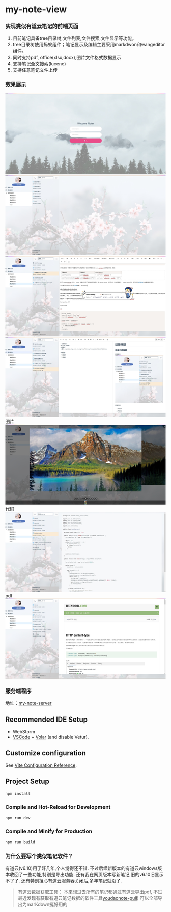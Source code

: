 # my-note-view
###  实现类似有道云笔记的前端页面
1. 目前笔记具备tree目录树,文件列表,文件搜索,文件显示等功能。
2. tree目录树使用蚂蚁组件；笔记显示及编辑主要采用markdwon和wangeditor组件。
3. 同时支持pdf, office(xlsx,docx),图片文件格式数据显示
4. 支持笔记全文搜索(lucene)
5. 支持任意笔记文件上传

### 效果展示
![登录](./resources/note-login.png)
![主页](./resources/main-show.png)
![wer](./resources/wer-input.png)
![md](./resources/markdown-show.png)
图片
![图片show](./resources/img-show.png)
代码
![codeshow](./resources/code-show.png)
pdf
![pdfshow](./resources/pdf-show.png)


### 服务端程序
地址：[my-note-server](https://github.com/yangmingsen/my-note-server)

## Recommended IDE Setup
- WebStorm
- [VSCode](https://code.visualstudio.com/) + [Volar](https://marketplace.visualstudio.com/items?itemName=Vue.volar) (and disable Vetur).

## Customize configuration

See [Vite Configuration Reference](https://vitejs.dev/config/).

## Project Setup

```sh
npm install
```

### Compile and Hot-Reload for Development

```sh
npm run dev
```

### Compile and Minify for Production

```sh
npm run build
```

### 为什么要写个类似笔记软件？
有道云(v6.10)用了好几年,个人觉得还不错. 不过后续新版本的有道云windows版本收回了一些功能,特别是导出功能.
还有我在网页版本写新笔记,旧的v6.10旧显示不了了. 还有特别担心有道云服务器关闭后,多年笔记就没了.

>有道云数据获取工具： 本来想过去所有的笔记都通过有道云导出pdf, 不过最近发现有获取有道云笔记数据的软件工具[youdaonote-pull](https://github.com/DeppWang/youdaonote-pull))
可以全部导出为marKdown挺好用的
